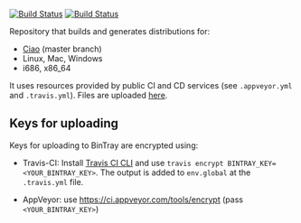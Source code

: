 [![Build Status](https://travis-ci.org/ciao-lang/test-ci.svg?branch=master)](https://travis-ci.org/ciao-lang/test-ci)
[![Build Status](https://ci.appveyor.com/api/projects/status/nmgot3y6p57qgdvf?svg=true)](https://ci.appveyor.com/project/jfmc/test-ci)

Repository that builds and generates distributions for:
 - [Ciao](https://github.com/ciao-lang/ciao) (master branch)
 - Linux, Mac, Windows
 - i686, x86_64

It uses resources provided by public CI and CD services (see
`.appveyor.yml` and `.travis.yml`). Files are uploaded
[here](https://bintray.com/ciao-lang/builds/ciao#files).

## Keys for uploading

Keys for uploading to BinTray are encrypted using:

 - Travis-CI: Install
   [Travis CI CLI](https://github.com/travis-ci/travis.rb) and use
   `travis encrypt BINTRAY_KEY=<YOUR_BINTRAY_KEY>`. The output is
   added to `env.global` at the `.travis.yml` file.

 - AppVeyor: use https://ci.appveyor.com/tools/encrypt (pass
   `<YOUR_BINTRAY_KEY>`)
